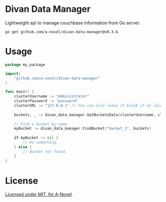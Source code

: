 # Divan Data Manager

Lightweight api to manage couchbase information from Go server.

```cgo
go get github.com/a-novel/divan-data-manager@v0.3.6
```

# Usage

```go
package my_package

import(
	"github.com/a-novel/divan-data-manager"
)

func main() {
	clusterUsername := "Administrator"
	clusterPassword := "password"
	clusterURL := "127.0.0.1" // You can also leave it blank if on localhost.
	
	buckets, _ := divan_data_manager.GetBucketsData(clusterUsername, clusterPassword, clusterURL)
	
	// Find a bucket by name.
	myBucket := divan_data_manager.FindBucket("bucket_1", buckets)
	
	if myBucket != nil {
		// Do something.
    } else {
    	// Bucket not found.
    }
}
```

# License

[Licensed under MIT, for A-Novel](https://github.com/a-novel/divan-data-manager/blob/master/LICENSE).